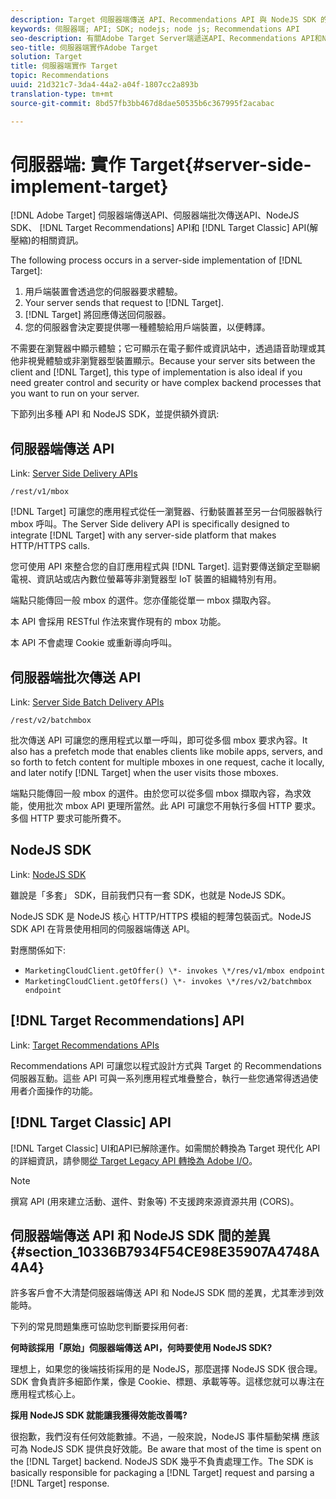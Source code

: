 ```yaml
---
description: Target 伺服器端傳送 API、Recommendations API 與 NodeJS SDK 的相關資訊。
keywords: 伺服器端; API; SDK; nodejs; node js; Recommendations API
seo-description: 有關Adobe Target Server端遞送API、Recommendations API和NodeJS SDK的資訊。
seo-title: 伺服器端實作Adobe Target
solution: Target
title: 伺服器端實作 Target
topic: Recommendations
uuid: 21d321c7-3da4-44a2-a04f-1807cc2a893b
translation-type: tm+mt
source-git-commit: 8bd57fb3bb467d8dae50535b6c367995f2acabac

---
```



# 伺服器端: 實作 Target{#server-side-implement-target}

[!DNL Adobe Target] 伺服器端傳送API、伺服器端批次傳送API、NodeJS SDK、 [!DNL Target Recommendations] API和 [!DNL Target Classic] API(解壓縮)的相關資訊。

The following process occurs in a server-side implementation of [!DNL Target]:

1. 用戶端裝置會透過您的伺服器要求體驗。
1. Your server sends that request to [!DNL Target].
1. [!DNL Target] 將回應傳送回伺服器。
1. 您的伺服器會決定要提供哪一種體驗給用戶端裝置，以便轉譯。

不需要在瀏覽器中顯示體驗；它可顯示在電子郵件或資訊站中，透過語音助理或其他非視覺體驗或非瀏覽器型裝置顯示。Because your server sits between the client and [!DNL Target], this type of implementation is also ideal if you need greater control and security or have complex backend processes that you want to run on your server.

下節列出多種 API 和 NodeJS SDK，並提供額外資訊:

## 伺服器端傳送 API

Link: [Server Side Delivery APIs](https://developers.adobetarget.com/api/#server-side-delivery)

`/rest/v1/mbox`

[!DNL Target] 可讓您的應用程式從任一瀏覽器、行動裝置甚至另一台伺服器執行 mbox 呼叫。The Server Side delivery API is specifically designed to integrate [!DNL Target] with any server-side platform that makes HTTP/HTTPS calls.

您可使用 API 來整合您的自訂應用程式與 [!DNL Target]. 這對要傳送鎖定至聯網電視、資訊站或店內數位螢幕等非瀏覽器型 IoT 裝置的組織特別有用。

端點只能傳回一般 mbox 的選件。您亦僅能從單一 mbox 擷取內容。

本 API 會採用 RESTful 作法來實作現有的 mbox 功能。

本 API 不會處理 Cookie 或重新導向呼叫。

## 伺服器端批次傳送 API

Link: [Server Side Batch Delivery APIs](https://developers.adobetarget.com/api/#server-side-batch-delivery)

`/rest/v2/batchmbox`

批次傳送 API 可讓您的應用程式以單一呼叫，即可從多個 mbox 要求內容。It also has a prefetch mode that enables clients like mobile apps, servers, and so forth to fetch content for multiple mboxes in one request, cache it locally, and later notify [!DNL Target] when the user visits those mboxes.

端點只能傳回一般 mbox 的選件。由於您可以從多個 mbox 擷取內容，為求效能，使用批次 mbox API 更理所當然。此 API 可讓您不用執行多個 HTTP 要求。多個 HTTP 要求可能所費不。

## NodeJS SDK

Link: [NodeJS SDK](https://www.npmjs.com/package/@adobe/target-node-client)

雖說是「多套」 SDK，目前我們只有一套 SDK，也就是 NodeJS SDK。

NodeJS SDK 是 NodeJS 核心 HTTP/HTTPS 模組的輕薄包裝函式。NodeJS SDK API 在背景使用相同的伺服器端傳送 API。

對應關係如下:

* `MarketingCloudClient.getOffer() \*- invokes \*/res/v1/mbox endpoint`
* `MarketingCloudClient.getOffers() \*- invokes \*/res/v2/batchmbox endpoint`

## [!DNL Target Recommendations] API

Link: [Target Recommendations APIs](https://developers.adobetarget.com/api/recommendations)

Recommendations API 可讓您以程式設計方式與 Target 的 Recommendations 伺服器互動。這些 API 可與一系列應用程式堆疊整合，執行一些您通常得透過使用者介面操作的功能。

## [!DNL Target Classic] API

[!DNL Target Classic] UI和API已解除運作。如需關於轉換為 Target 現代化 API 的詳細資訊，請參閱[從 Target Legacy API 轉換為 Adobe I/O](../../c-implementing-target/c-api-and-sdk-overview/target-api-documentation.md#concept_3A31E26C8FAF49598152ACFE088BD4D2)。

>[!NOTE]
>撰寫 API (用來建立活動、選件、對象等) 不支援跨來源資源共用 (CORS)。

## 伺服器端傳送 API 和 NodeJS SDK 間的差異 {#section_10336B7934F54CE98E35907A4748A4A4}

許多客戶會不大清楚伺服器端傳送 API 和 NodeJS SDK 間的差異，尤其牽涉到效能時。

下列的常見問題集應可協助您判斷要採用何者:

**何時該採用「原始」伺服器端傳送 API，何時要使用 NodeJS SDK?**

理想上，如果您的後端技術採用的是 NodeJS，那麼選擇 NodeJS SDK 很合理。SDK 會負責許多細節作業，像是 Cookie、標題、承載等等。這樣您就可以專注在應用程式核心上。

**採用 NodeJS SDK 就能讓我獲得效能改善嗎?**

很抱歉，我們沒有任何效能數據。不過，一般來說，NodeJS 事件驅動架構 應該可為 NodeJS SDK 提供良好效能。Be aware that most of the time is spent on the [!DNL Target] backend. NodeJS SDK 幾乎不負責處理工作。The SDK is basically responsible for packaging a [!DNL Target] request and parsing a [!DNL Target] response.
